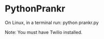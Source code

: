 # PythonPrankr

On Linux, in a terminal run:
  python prankr.py

Note: You must have Twilio installed.
